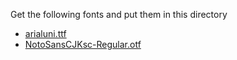 Get the following fonts and put them in this directory

* [arialuni.ttf](https://www.microsoft.com/typography/fonts/font.aspx?fmid=1081)
* [NotoSansCJKsc-Regular.otf](https://github.com/googlei18n/noto-cjk/blob/master/NotoSansCJKsc-Regular.otf)
